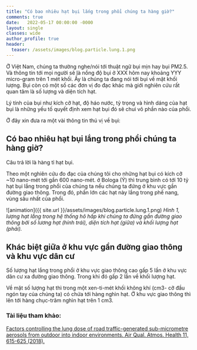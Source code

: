 ```yaml
---
title: "Có bao nhiêu hạt bụi lắng trong phổi chúng ta hàng giờ?"
comments: true
date:   2022-05-17 00:00:00 -0000
layout: single
classes: wide
author_profile: true
header:
  teaser: /assets/images/blog.particle.lung.1.png
---
```


Ở Việt Nam, chúng ta thường nghe/nói tới thuật ngữ bụi mịn hay bụi PM2.5.  Và thông tin tới mọi người sẽ là nồng độ bụi ở XXX hôm nay khoảng YYY micro-gram trên 1 mét khối. Ấy là chúng ta đang nói tới bụi về mặt khối lượng. Bụi còn có một số các đơn vị đo đạc khác mà giới nghiên cứu rất quan tâm là số lượng và diện tích hạt.

Lý tính của bụi như kích cỡ hạt, độ háo nước, tỷ trọng và hình dáng của hạt bụi là những yếu tố quyết định xem hạt bụi đó sẽ chui
vô phần nào của phổi. 

Ở đây xin đưa ra một vài thông tin thú vị về bụi:

## Có bao nhiêu hạt bụi lắng trong phổi chúng ta hàng giờ?

Câu trả lời là hàng tỉ hạt bụi.

Theo một nghiên cứu đo đạc của chúng tôi cho những hạt bụi có kích cỡ ~10 nano-mét tới gần 600 nano-mét.
ở Bologa (Ý) thì trung bình có tới 10 tỷ hạt bụi lắng trong phổi của chúng ta nếu chúng ta đứng ở khu vực gần đường giao thông.
Trong đó, phần lớn các hạt này lắng trong phế nang, vùng sâu nhất của phổi.

![animation]({{ site.url }}/assets/images/blog.particle.lung.1.png) 
*Hình 1, lượng hạt lắng trong hệ thống hô hấp khi chúng ta đứng gần đường giao thông bới số lương hạt (hính trái), diện tích hạt (giữa) 
và khối lượng hạt (phải).*

## Khác biệt giữa ở khu vực gần đường giao thông và khu vực dân cư

Số lượng hạt lắng trong phổi ở khu vực giao thông cao gấp 5 lần ở khu vực dân cư xa đường giao thông.
Trong khi đó gấp 2 lần về khối lượng hạt.

Về mặt số lượng hạt thì trong một xen-ti-mét khối không khí (cm3- cỡ đầu ngón tay của chúng ta) có chứa tới hàng nghìn hạt.
Ở khu vực giao thông thì lên tới hàng chục-trăm nghìn hạt trên 1 cm3.

### Tài liệu tham khảo:
[Factors controlling the lung dose of road traffic-generated sub-micrometre aerosols from outdoor into indoor environments. Air Qual. Atmos. Health 11, 615-625 (2018).](https://link.springer.com/content/pdf/10.1007/s11869-018-0568-2.pdf)
